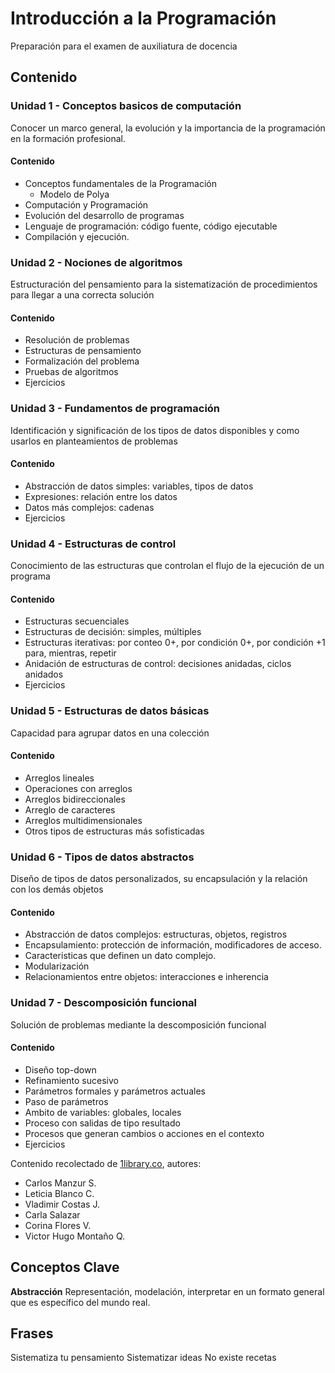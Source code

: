 # Introducción a la Programación
Preparación para el examen de auxiliatura de docencia

## Contenido 
### Unidad 1 - Conceptos basicos de computación
Conocer un marco general, la evolución y la importancia de la programación en la formación profesional.
#### Contenido
* Conceptos fundamentales de la Programación
    * Modelo de Polya
* Computación y Programación
* Evolución del desarrollo de programas
* Lenguaje de programación: código fuente, código ejecutable
* Compilación y ejecución.
### Unidad 2 - Nociones de algoritmos
Estructuración del pensamiento para la sistematización de procedimientos
para llegar a una correcta solución
#### Contenido
* Resolución de problemas
* Estructuras de pensamiento
* Formalización del problema
* Pruebas de algoritmos
* Ejercicios
### Unidad 3 - Fundamentos de programación
Identificación y significación de los tipos de datos disponibles
y como usarlos en planteamientos de problemas
#### Contenido
* Abstracción de datos simples: variables, tipos de datos
* Expresiones: relación entre los datos
* Datos más complejos: cadenas
* Ejercicios

### Unidad 4 - Estructuras de control
Conocimiento de las estructuras que controlan el flujo de la ejecución 
de un programa
#### Contenido
* Estructuras secuenciales
* Estructuras de decisión: simples, múltiples
* Estructuras iterativas: por conteo 0+, por condición 0+,
por condición +1 para, mientras, repetir
* Anidación de estructuras de control: decisiones anidadas, ciclos anidados
* Ejercicios

### Unidad 5 - Estructuras de datos básicas
Capacidad para agrupar datos en una colección
#### Contenido
* Arreglos lineales
* Operaciones con arreglos
* Arreglos bidireccionales
* Arreglo de caracteres
* Arreglos multidimensionales
* Otros tipos de estructuras más sofisticadas

### Unidad 6 - Tipos de datos abstractos
Diseño de tipos de datos personalizados, su encapsulación y la relación 
con los demás objetos
#### Contenido
* Abstracción de datos complejos: estructuras, objetos, registros
* Encapsulamiento: protección de información, modificadores de acceso.
* Caracteristicas que definen un dato complejo.
* Modularización
* Relacionamientos entre objetos: interacciones e inherencia


### Unidad 7 - Descomposición funcional
Solución de problemas mediante la descomposición funcional
#### Contenido
* Diseño top-down
* Refinamiento sucesivo
* Parámetros formales y parámetros actuales
* Paso de parámetros
* Ambito de variables: globales, locales
* Proceso con salidas de tipo resultado
* Procesos que generan cambios o acciones en el contexto
* Ejercicios 



Contenido recolectado de  [1library.co](https://1library.co/document/qorvxv5q-universidad-facultad-ciencias-tecnologia-departamento-informatica-introduccion-programacion.html), autores: 
- Carlos Manzur S.
- Leticia Blanco C.
- Vladimir Costas J.
- Carla Salazar
- Corina Flores V. 
- Victor Hugo Montaño Q.


## Conceptos Clave

**Abstracción** Representación, modelación, interpretar en un formato general que es específico del mundo real.


## Frases 

Sistematiza tu pensamiento 
Sistematizar ideas
No existe recetas 


